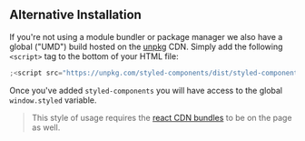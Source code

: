 ## Alternative Installation

If you're not using a module bundler or package manager we also have a global ("UMD") build hosted on the [unpkg](http://unpkg.com) CDN. Simply add the following `<script>` tag to the bottom of your HTML file:

```jsx
;<script src="https://unpkg.com/styled-components/dist/styled-components.min.js" />
```

Once you've added `styled-components` you will have access to the global `window.styled` variable.

> This style of usage requires the [react CDN bundles](https://reactjs.org/docs/cdn-links.html) to be on the page as well.
